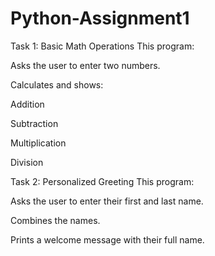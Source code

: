 # Python-Assignment1
Task 1: Basic Math Operations This program:

Asks the user to enter two numbers.

Calculates and shows:

Addition

Subtraction

Multiplication

Division

Task 2: Personalized Greeting This program:

Asks the user to enter their first and last name.

Combines the names.

Prints a welcome message with their full name.
